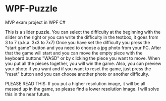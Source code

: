 # WPF-Puzzle
MVP exam project in WPF C#

This is a slider puzzle. You can select the difficulty at the beginning with the slider on the right or you can write the difficulty in the textbox, it goes from 3 to 7 (a.k.a. 3x3 to 7x7)
Once you have set the difficulty you press the "start game" button and you need to choose a jpg photo from your PC. After that the game will start and you can move the empty piece with the keyboard buttons "WASD" or by clicking the piece you want to move. When you put all the pieces together, you will win the game.
Also, you can preview your photo if you want and if you want to reset the game, just press the "reset" button and you can choose another photo or another difficulty.

PLEASE READ THIS: If you put a higher resolution image, it will be all messed up in the game, so please find a lower resolution image. I will solve this in the near future.
